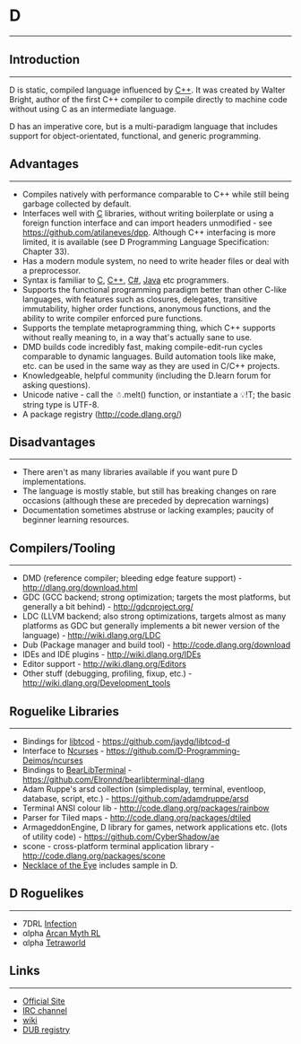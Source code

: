 # D

---

## Introduction

---

D is static, compiled language influenced by [C++](c++.md). It was created by Walter Bright, author of the first C++ compiler to compile directly to machine code without using C as an intermediate language.

D has an imperative core, but is a multi-paradigm language that includes support for object-orientated, functional, and generic programming.

## Advantages

---

- Compiles natively with performance comparable to C++ while still being garbage collected by default.
- Interfaces well with [C](c.md) libraries, without writing boilerplate or using a foreign function interface and can import headers unmodified - see <https://github.com/atilaneves/dpp>. Although C++ interfacing is more limited, it is available (see D Programming Language Specification: Chapter 33).
- Has a modern module system, no need to write header files or deal with a preprocessor.
- Syntax is familiar to [C](c.md), [C++](c++.md), [C#](c_sharp.md), [Java](java.md) etc programmers.
- Supports the functional programming paradigm better than other C-like languages, with features such as closures, delegates, transitive immutability, higher order functions, anonymous functions, and the ability to write compiler enforced pure functions.
- Supports the template metaprogramming thing, which C++ supports without really meaning to, in a way that's actually sane to use.
- DMD builds code incredibly fast, making compile-edit-run cycles comparable to dynamic languages. Build automation tools like make, etc. can be used in the same way as they are used in C/C++ projects.
- Knowledgeable, helpful community (including the D.learn forum for asking questions).
- Unicode native - call the ☃.melt() function, or instantiate a 💡!T; the basic string type is UTF-8.
- A package registry (<http://code.dlang.org/>)

## Disadvantages

---

- There aren't as many libraries available if you want pure D implementations.
- The language is mostly stable, but still has breaking changes on rare occasions (although these are preceded by deprecation warnings)
- Documentation sometimes abstruse or lacking examples; paucity of beginner learning resources.

## Compilers/Tooling

---

- DMD (reference compiler; bleeding edge feature support) - <http://dlang.org/download.html>
- GDC (GCC backend; strong optimization; targets the most platforms, but generally a bit behind) - <http://gdcproject.org/>
- LDC (LLVM backend; also strong optimizations, targets almost as many platforms as GDC but generally implements a bit newer version of the language) - <http://wiki.dlang.org/LDC>
- Dub (Package manager and build tool) - <http://code.dlang.org/download>
- IDEs and IDE plugins - <http://wiki.dlang.org/IDEs>
- Editor support - <http://wiki.dlang.org/Editors>
- Other stuff (debugging, profiling, fixup, etc.) - <http://wiki.dlang.org/Development_tools>

## Roguelike Libraries

---

- Bindings for [libtcod](libtcod.md) - <https://github.com/jaydg/libtcod-d>
- Interface to [Ncurses](ncurses.md) - <https://github.com/D-Programming-Deimos/ncurses>
- Bindings to [BearLibTerminal](bearlibterminal.md) - <https://github.com/Elronnd/bearlibterminal-dlang>
- Adam Ruppe's arsd collection (simpledisplay, terminal, eventloop, database, script, etc.) - <https://github.com/adamdruppe/arsd>
- Terminal ANSI colour lib - <http://code.dlang.org/packages/rainbow>
- Parser for Tiled maps - <http://code.dlang.org/packages/dtiled>
- ArmageddonEngine, D library for games, network applications etc. (lots of utility code) - <https://github.com/CyberShadow/ae>
- scone - cross-platform terminal application library - <http://code.dlang.org/packages/scone>
- [Necklace of the Eye](noteye.md) includes sample in D.

## D Roguelikes

---

- 7DRL [Infection](infection.md)
- αlpha [Arcan Myth RL](arcan_myth_rl.md)
- αlpha [Tetraworld](tetraworld.md)

## Links

---

- [Official Site](http://www.dlang.org/)
- [IRC channel](irc://irc.freenode.net/d)
- [wiki](http://wiki.dlang.org/)
- [DUB registry](http://code.dlang.org/)
